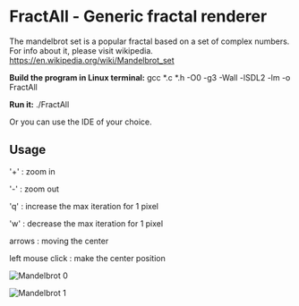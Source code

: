<h1>FractAll - Generic fractal renderer</h1>

The mandelbrot set is a popular fractal based on a set of complex numbers.
For info about it, please visit wikipedia.
https://en.wikipedia.org/wiki/Mandelbrot_set

<b>Build the program in Linux terminal:</b>
gcc *.c *.h -O0 -g3 -Wall -lSDL2 -lm -o FractAll

<b>Run it:</b>
./FractAll

Or you can use the IDE of your choice.

<h2>Usage</h2>
'+' : zoom in

'-' : zoom out

'q' : increase the max iteration for 1 pixel

'w' : decrease the max iteration for 1 pixel

arrows : moving the center

left mouse click : make the center position

![Mandelbrot 0](http://i.imgur.com/HPrjmCJ.jpg)

![Mandelbrot 1](http://i.imgur.com/k2FtoFf.png)
